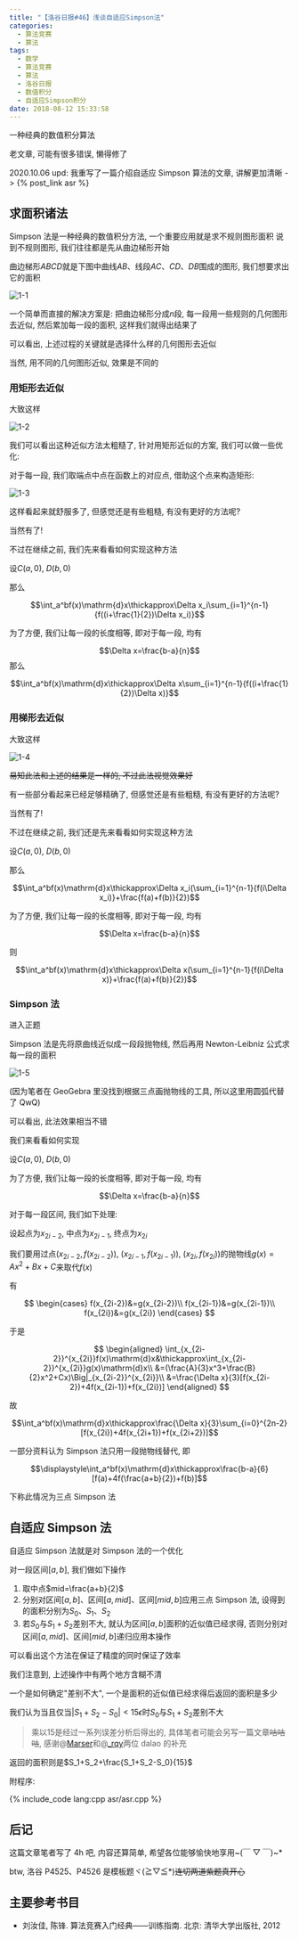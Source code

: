 ```yaml
---
title: "【洛谷日报#46】浅谈自适应Simpson法"
categories:
  - 算法竞赛
  - 算法
tags:
  - 数学
  - 算法竞赛
  - 算法
  - 洛谷日报
  - 数值积分
  - 自适应Simpson积分
date: 2018-08-12 15:33:58
---
```


一种经典的数值积分算法

老文章, 可能有很多错误, 懒得修了

2020.10.06 upd: 我重写了一篇介绍自适应 Simpson 算法的文章, 讲解更加清晰 -> {% post_link asr %}

<!--more-->

## 求面积诸法

Simpson 法是一种经典的数值积分方法, 一个重要应用就是求不规则图形面积
说到不规则图形, 我们往往都是先从曲边梯形开始

曲边梯形$ABCD$就是下图中曲线$AB$、线段$AC$、$CD$、$DB$围成的图形, 我们想要求出它的面积

![1-1](1-1.png)

一个简单而直接的解决方案是: 把曲边梯形分成$n$段, 每一段用一些规则的几何图形去近似, 然后累加每一段的面积, 这样我们就得出结果了

可以看出, 上述过程的关键就是选择什么样的几何图形去近似

当然, 用不同的几何图形近似, 效果是不同的

### 用矩形去近似

大致这样

![1-2](1-2.png)

我们可以看出这种近似方法太粗糙了, 针对用矩形近似的方案, 我们可以做一些优化:

对于每一段, 我们取端点中点在函数上的对应点, 借助这个点来构造矩形:

![1-3](1-3.png)

这样看起来就舒服多了, 但感觉还是有些粗糙, 有没有更好的方法呢?

当然有了!

不过在继续之前, 我们先来看看如何实现这种方法

设$C(a,0)$, $D(b,0)$

那么

$$\int_a^bf(x)\mathrm{d}x\thickapprox\Delta x_i\sum_{i=1}^{n-1}{f((i+\frac{1}{2})\Delta x_i)}$$

为了方便, 我们让每一段的长度相等, 即对于每一段, 均有

$$\Delta x=\frac{b-a}{n}$$
那么

$$\int_a^bf(x)\mathrm{d}x\thickapprox\Delta x\sum_{i=1}^{n-1}{f((i+\frac{1}{2})\Delta x)}$$

### 用梯形去近似

大致这样

![1-4](1-4.png)

~~易知此法和上述的结果是一样的, 不过此法视觉效果好~~

有一些部分看起来已经足够精确了, 但感觉还是有些粗糙, 有没有更好的方法呢?

当然有了!

不过在继续之前, 我们还是先来看看如何实现这种方法

设$C(a,0)$, $D(b,0)$

那么

$$\int_a^bf(x)\mathrm{d}x\thickapprox\Delta x_i(\sum_{i=1}^{n-1}{f(i\Delta x_i)}+\frac{f(a)+f(b)}{2})$$

为了方便, 我们让每一段的长度相等, 即对于每一段, 均有

$$\Delta x=\frac{b-a}{n}$$

则

$$\int_a^bf(x)\mathrm{d}x\thickapprox\Delta x(\sum_{i=1}^{n-1}{f(i\Delta x)}+\frac{f(a)+f(b)}{2})$$

### Simpson 法

进入正题

Simpson 法是先将原曲线近似成一段段抛物线, 然后再用 Newton-Leibniz 公式求每一段的面积

![1-5](1-5.png)

(因为笔者在 GeoGebra 里没找到根据三点画抛物线的工具, 所以这里用圆弧代替了 QwQ)

可以看出, 此法效果相当不错

我们来看看如何实现

设$C(a,0)$, $D(b,0)$

为了方便, 我们让每一段的长度相等, 即对于每一段, 均有

$$\Delta x=\frac{b-a}{n}$$

对于每一段区间, 我们如下处理:

设起点为$x_{2i-2}$, 中点为$x_{2i-1}$, 终点为$x_{2i}$

我们要用过点$(x_{2i-2},f(x_{2i-2}))$, $(x_{2i-1},f(x_{2i-1}))$, $(x_{2i},f(x_{2i}))$的抛物线$g(x)=Ax^2+Bx+C$来取代$f(x)$

有

$$
\begin{cases}
  f(x_{2i-2})&=g(x_{2i-2})\\
  f(x_{2i-1})&=g(x_{2i-1})\\
  f(x_{2i})&=g(x_{2i})
\end{cases}
$$

于是

$$
\begin{aligned}
  \int_{x_{2i-2}}^{x_{2i}}f(x)\mathrm{d}x&\thickapprox\int_{x_{2i-2}}^{x_{2i}}g(x)\mathrm{d}x\\
  &=(\frac{A}{3}x^3+\frac{B}{2}x^2+Cx)\Big|_{x_{2i-2}}^{x_{2i}}\\
  &=\frac{\Delta x}{3}[f(x_{2i-2})+4f(x_{2i-1})+f(x_{2i})]
\end{aligned}
$$

故

$$\int_a^bf(x)\mathrm{d}x\thickapprox\frac{\Delta x}{3}\sum_{i=0}^{2n-2}[f(x_{2i})+4f(x_{2i+1})+f(x_{2i+2})]$$

一部分资料认为 Simpson 法只用一段抛物线替代, 即

$$\displaystyle\int_a^bf(x)\mathrm{d}x\thickapprox\frac{b-a}{6}[f(a)+4f(\frac{a+b}{2})+f(b)]$$

下称此情况为三点 Simpson 法

## 自适应 Simpson 法

自适应 Simpson 法就是对 Simpson 法的一个优化

对一段区间$[a,b]$, 我们做如下操作

1. 取中点$mid=\frac{a+b}{2}$
1. 分别对区间$[a,b]$、区间$[a,mid]$、区间$[mid,b]$应用三点 Simpson 法, 设得到的面积分别为$S_0$、$S_1$、$S_2$
1. 若$S_0$与$S_1+S_2$差别不大, 就认为区间$[a,b]$面积的近似值已经求得, 否则分别对区间$[a,mid]$、区间$[mid,b]$递归应用本操作

可以看出这个方法在保证了精度的同时保证了效率

我们注意到, 上述操作中有两个地方含糊不清

一个是如何确定"差别不大", 一个是面积的近似值已经求得后返回的面积是多少

我们认为当且仅当$|S_1+S_2-S_0|<15\epsilon$时$S_0$与$S_1+S_2$差别不大

> 乘以$15$是经过一系列误差分析后得出的, 具体笔者可能会另写一篇文章~~咕咕咕~~, 感谢@[Marser](https://www.luogu.org/space/show?uid=17930)和@[\_rqy](https://www.luogu.org/space/show?uid=7868)两位 dalao 的补充

返回的面积则是$S_1+S_2+\frac{S_1+S_2-S_0}{15}$

附程序:

{% include_code lang:cpp asr/asr.cpp %}

## 后记

这篇文章笔者写了 4h 吧, 内容还算简单, 希望各位能够愉快地享用~(￣ ▽ ￣)~\*

btw, 洛谷 P4525、P4526 是模板题ヾ(≧▽≦\*)~~连切两道紫题真开心~~

## 主要参考书目

- 刘汝佳, 陈锋. 算法竞赛入门经典——训练指南. 北京: 清华大学出版社, 2012
